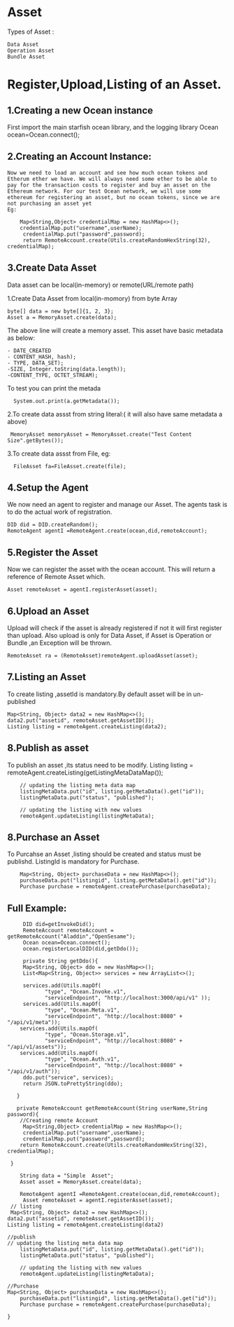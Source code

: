  Asset
============================

Types of Asset :

	Data Asset
	Operation Asset
	Bundle Asset
Register,Upload,Listing of an Asset.
===================================

1.Creating a new Ocean instance
-----------------------------
First import the main starfish ocean library, and the logging library
  Ocean ocean=Ocean.connect();

2.Creating  an Account Instance:
--------------------------------------
	Now we need to load an account and see how much ocean tokens and Etherum ether we have. We will always need some ether to be able to pay for the transaction costs to register and buy an asset on the Ethereum network. For our test Ocean network, we will use some ethereum for registering an asset, but no ocean tokens, since we are not purchasing an asset yet
	Eg:
        
        Map<String,Object> credentialMap = new HashMap<>();
        credentialMap.put("username",userName);
         credentialMap.put("password",password);
         return RemoteAccount.create(Utils.createRandomHexString(32), credentialMap);

3.Create Data Asset
-----------------
Data asset can be local(in-memory) or remote(URL/remote path)

 1.Create Data Asset from local(in-momory) from byte Array
 
    byte[] data = new byte[]{1, 2, 3};
    Asset a = MemoryAsset.create(data);
   
   The above line will create a memory asset. This asset have basic metadata as below:
   
    - DATE_CREATED
    - CONTENT_HASH, hash);
    - TYPE, DATA_SET);
    -SIZE, Integer.toString(data.length));
    -CONTENT_TYPE, OCTET_STREAM);
    
   To test you can print the metada
   
      System.out.print(a.getMetadata());

  2.To create data assst from string literal:( it will also have same metadata a above)
  
     MemoryAsset memoryAsset = MemoryAsset.create("Test Content Size".getBytes());

  3.To create data assst from File, eg:
  
      FileAsset fa=FileAsset.create(file);

4.Setup the Agent
-----------------
We now need an agent to register and manage our Asset. The agents 
task is to do the actual work of registration.

    DID did = DID.createRandom();
    RemoteAgent agentI =RemoteAgent.create(ocean,did,remoteAccount);


5.Register the Asset
------------------
Now we can register the asset with the ocean account. This will return
a reference of Remote Asset which.

	Asset remoteAsset = agentI.registerAsset(asset);
	
6.Upload an Asset
------------------
 Upload will check if the asset is already registered if not it will first register than upload.
 Also upload is only for Data Asset, if Asset is Operation or Bundle ,an Exception will be thrown.
        
	RemoteAsset ra = (RemoteAsset)remoteAgent.uploadAsset(asset);
7.Listing an Asset
------------------
To create listing ,assetId is mandatory.By default asset will be in un-published 

 	Map<String, Object> data2 = new HashMap<>();
 	data2.put("assetid", remoteAsset.getAssetID());
 	Listing listing = remoteAgent.createListing(data2);
	
8.Publish as asset
-------------------
To publish an asset ,its status need to be modify.
Listing listing = remoteAgent.createListing(getListingMetaDataMap());

        // updating the listing meta data map
        listingMetaData.put("id", listing.getMetaData().get("id"));
        listingMetaData.put("status", "published");

        // updating the listing with new values
        remoteAgent.updateListing(listingMetaData);
 8.Purchase an Asset
---------------------
To Purcahse an Asset ,listing should be created and status must be publishd.
ListingId is mandatory for Purchase.

        Map<String, Object> purchaseData = new HashMap<>();
        purchaseData.put("listingid", listing.getMetaData().get("id"));
        Purchase purchase = remoteAgent.createPurchase(purchaseData);
	
Full Example:
-------------------

         DID did=getInvokeDid();
         RemoteAccount remoteAccount = getRemoteAccount("Aladdin","OpenSesame");
         Ocean ocean=Ocean.connect();
         ocean.registerLocalDID(did,getDdo());

         private String getDdo(){
         Map<String, Object> ddo = new HashMap<>();
         List<Map<String, Object>> services = new ArrayList<>();

         services.add(Utils.mapOf(
                "type", "Ocean.Invoke.v1",
                "serviceEndpoint", "http://localhost:3000/api/v1" ));
         services.add(Utils.mapOf(
                "type", "Ocean.Meta.v1",
                "serviceEndpoint", "http://localhost:8080" + "/api/v1/meta"));
        services.add(Utils.mapOf(
                "type", "Ocean.Storage.v1",
                "serviceEndpoint", "http://localhost:8080" + "/api/v1/assets"));
        services.add(Utils.mapOf(
                "type", "Ocean.Auth.v1",
                "serviceEndpoint", "http://localhost:8080" + "/api/v1/auth"));
         ddo.put("service", services);
         return JSON.toPrettyString(ddo);

       }

       private RemoteAccount getRemoteAccount(String userName,String password){
        //Creating remote Account
         Map<String,Object> credentialMap = new HashMap<>();
         credentialMap.put("username",userName);
         credentialMap.put("password",password);
        return RemoteAccount.create(Utils.createRandomHexString(32), credentialMap);

     }

        String data = "Simple  Asset";
        Asset asset = MemoryAsset.create(data);

        RemoteAgent agentI =RemoteAgent.create(ocean,did,remoteAccount);
         Asset remoteAsset = agentI.registerAsset(asset);
	 // listing
	 Map<String, Object> data2 = new HashMap<>();
 	data2.put("assetid", remoteAsset.getAssetID());
 	Listing listing = remoteAgent.createListing(data2)
	
	//publish
	// updating the listing meta data map
        listingMetaData.put("id", listing.getMetaData().get("id"));
        listingMetaData.put("status", "published");

        // updating the listing with new values
        remoteAgent.updateListing(listingMetaData);
	
	//Purchase
	Map<String, Object> purchaseData = new HashMap<>();
        purchaseData.put("listingid", listing.getMetaData().get("id"));
        Purchase purchase = remoteAgent.createPurchase(purchaseData);
	
	}
	



